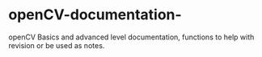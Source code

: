 # openCV-documentation-
openCV Basics and advanced level documentation, functions to help with revision or be used as notes.
